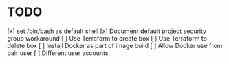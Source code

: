 # TODO

[x] set /bin/bash as default shell
[x] Document default project security group workaround
[ ] Use Terraform to create box
[ ] Use Terraform to delete box
[ ] Install Docker as part of image build
[ ] Allow Docker use from pair user
[ ] Different user accounts
